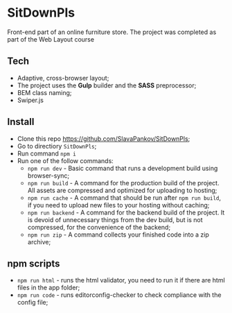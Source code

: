 # SitDownPls

Front-end part of an online furniture store. The project was completed as part of the Web Layout course

## Tech

- Adaptive, cross-browser layout;
- The project uses the **Gulp** builder and the **SASS** preprocessor;
- BEM class naming;
- Swiper.js

## Install

* Clone this repo https://github.com/SlavaPankov/SitDownPls;
* Go to directiory `SitDownPls`;
* Run command `npm i`
* Run one of the follow commands:
  * `npm run dev` - Basic command that runs a development build using browser-sync;
  * `npm run build` - A command for the production build of the project. All assets are compressed and optimized for uploading to hosting;
  * `npm run cache` - A command that should be run after `npm run build`, if you need to upload new files to your hosting without caching;
  * `npm run backend` - A command for the backend build of the project. It is devoid of unnecessary things from the dev build, but is not compressed, for the convenience of the backend;
  * `npm run zip` - A command collects your finished code into a zip archive;

## npm scripts

* `npm run html` - runs the html validator, you need to run it if there are html files in the app folder;
* `npm run code` - runs editorconfig-checker to check compliance with the config file;

